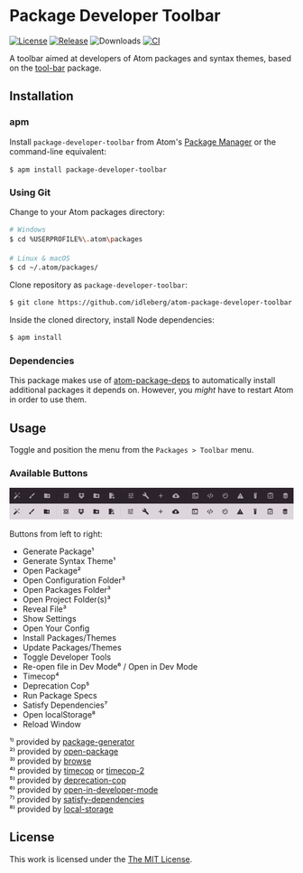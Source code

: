 # Package Developer Toolbar

[![License](https://img.shields.io/github/license/idleberg/atom-package-developer-toolbar?color=blue&style=for-the-badge)](https://github.com/idleberg/atom-package-developer-toolbar/blob/master/LICENSE)
[![Release](https://img.shields.io/github/v/release/idleberg/atom-package-developer-toolbar?style=for-the-badge)](https://github.com/idleberg/atom-package-developer-toolbar/release)
![Downloads](https://img.shields.io/pulsar/dt/package-developer-toolbar?style=for-the-badge&color=slateblue)
[![CI](https://img.shields.io/github/actions/workflow/status/idleberg/atom-package-developer-toolbar/default.yml?style=for-the-badge)](https://github.com/idleberg/atom-package-developer-toolbar/actions)

A toolbar aimed at developers of Atom packages and syntax themes, based on the [tool-bar](https://github.com/suda/tool-bar) package.

## Installation

### apm

Install `package-developer-toolbar` from Atom's [Package Manager](http://flight-manual.atom.io/using-atom/sections/atom-packages/) or the command-line equivalent:

`$ apm install package-developer-toolbar`

### Using Git

Change to your Atom packages directory:

```bash
# Windows
$ cd %USERPROFILE%\.atom\packages

# Linux & macOS
$ cd ~/.atom/packages/
```

Clone repository as `package-developer-toolbar`:

```bash
$ git clone https://github.com/idleberg/atom-package-developer-toolbar package-developer-toolbar
```

Inside the cloned directory, install Node dependencies:

```bash
$ apm install
```

### Dependencies

This package makes use of [atom-package-deps](https://github.com/steelbrain/package-deps) to automatically install additional packages it depends on. However, you *might* have to restart Atom in order to use them.

## Usage

Toggle and position the menu from the `Packages > Toolbar` menu.

### Available Buttons

![Screenshot](https://raw.githubusercontent.com/idleberg/atom-package-developer-toolbar/master/screenshot.png)

Buttons from left to right:

* Generate Package¹
* Generate Syntax Theme¹
* Open Package²
* Open Configuration Folder³
* Open Packages Folder³
* Open Project Folder(s)³
* Reveal File³
* Show Settings
* Open Your Config
* Install Packages/Themes
* Update Packages/Themes
* Toggle Developer Tools
* Re-open file in Dev Mode⁶ / Open in Dev Mode
* Timecop⁴
* Deprecation Cop⁵
* Run Package Specs
* Satisfy Dependencies⁷
* Open localStorage⁸
* Reload Window

¹⁾ provided by [package-generator](https://atom.io/packages/package-generator)  
²⁾ provided by [open-package](https://atom.io/packages/open-package)  
³⁾ provided by [browse](https://atom.io/packages/browse)  
⁴⁾ provided by [timecop](https://atom.io/packages/timecop) or [timecop-2](https://atom.io/packages/timecop-2)  
⁵⁾ provided by [deprecation-cop](https://atom.io/packages/deprecation-cop)  
⁶⁾ provided by [open-in-developer-mode](https://atom.io/packages/open-in-developer-mode)  
⁷⁾ provided by [satisfy-dependencies](https://atom.io/packages/satisfy-dependencies)  
⁸⁾ provided by [local-storage](https://atom.io/packages/local-storage)  

## License

This work is licensed under the [The MIT License](LICENSE).
